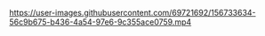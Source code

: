 


https://user-images.githubusercontent.com/69721692/156733634-56c9b675-b436-4a54-97e6-9c355ace0759.mp4

